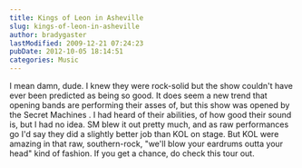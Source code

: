 ```yaml
---
title: Kings of Leon in Asheville
slug: kings-of-leon-in-asheville
author: bradygaster
lastModified: 2009-12-21 07:24:23
pubDate: 2012-10-05 18:14:51
categories: Music
---
```


I mean damn, dude. I knew they were rock-solid but the show couldn&apos;t have ever been predicted as being so good. It does seem a new trend that opening bands are performing their asses of, but this show was opened by the
<a>Secret Machines</a> . I had heard of their abilities, of how good their sound is, but I had no idea. SM blew it out pretty much, and as raw performances go I&apos;d say they did a slightly better job than KOL on stage. But KOL were amazing in that raw, southern-rock,
&quot;we&apos;ll blow your eardrums outta your head&quot; kind of fashion. If you get a chance, do check this tour out.
